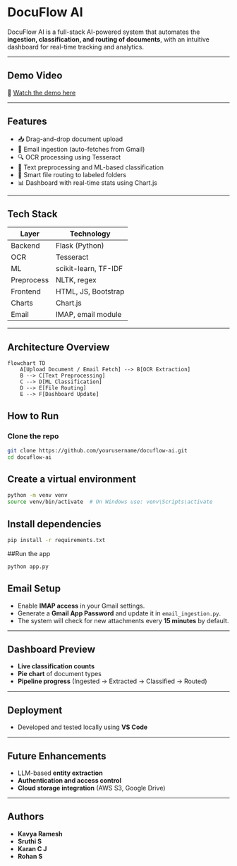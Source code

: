 # DocuFlow AI

DocuFlow AI is a full-stack AI-powered system that automates the **ingestion, classification, and routing of documents**, with an intuitive dashboard for real-time tracking and analytics.

---

## Demo Video
🎥 [Watch the demo here](https://your-video-link.com)

---

## Features

- 📥 Drag-and-drop document upload
- 📧 Email ingestion (auto-fetches from Gmail)
- 🔍 OCR processing using Tesseract
- 🧠 Text preprocessing and ML-based classification
- 📂 Smart file routing to labeled folders
- 📊 Dashboard with real-time stats using Chart.js

---

## Tech Stack

| Layer      | Technology           |
|------------|----------------------|
| Backend    | Flask (Python)       |
| OCR        | Tesseract            |
| ML         | scikit-learn, TF-IDF |
| Preprocess | NLTK, regex          |
| Frontend   | HTML, JS, Bootstrap  |
| Charts     | Chart.js             |
| Email      | IMAP, email module   |

---

## Architecture Overview

```mermaid
flowchart TD
    A[Upload Document / Email Fetch] --> B[OCR Extraction]
    B --> C[Text Preprocessing]
    C --> D[ML Classification]
    D --> E[File Routing]
    E --> F[Dashboard Update]
```
##  How to Run

### Clone the repo
```bash
git clone https://github.com/yourusername/docuflow-ai.git
cd docuflow-ai
```
## Create a virtual environment
```bash
python -m venv venv
source venv/bin/activate  # On Windows use: venv\Scripts\activate
```

## Install dependencies
```bash
pip install -r requirements.txt
```

##Run the app
```bash
python app.py
```

##  Email Setup

- Enable **IMAP access** in your Gmail settings.  
- Generate a **Gmail App Password** and update it in `email_ingestion.py`.  
- The system will check for new attachments every **15 minutes** by default.

---

##  Dashboard Preview

-  **Live classification counts**
-  **Pie chart** of document types
-  **Pipeline progress** (Ingested → Extracted → Classified → Routed)

---

##  Deployment

-  Developed and tested locally using **VS Code**

---

##  Future Enhancements

-  LLM-based **entity extraction**
-  **Authentication and access control**
-  **Cloud storage integration** (AWS S3, Google Drive)

---

##  Authors

- **Kavya Ramesh**
- **Sruthi S**
- **Karan C J**
- **Rohan S**
